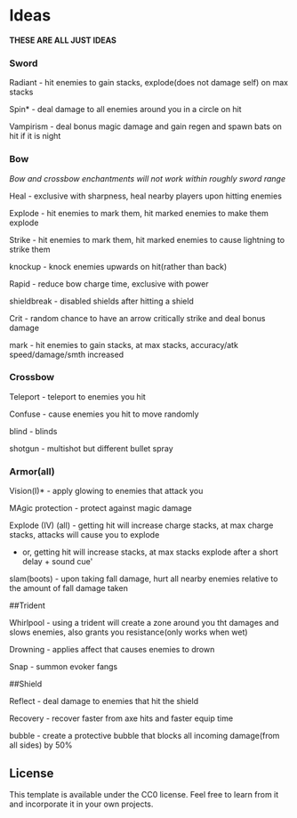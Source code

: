 # Ideas
**THESE ARE ALL JUST IDEAS**
### Sword
Radiant - hit enemies to gain stacks, explode(does not damage self) on max stacks

Spin* - deal damage to all enemies around you in a circle on hit

Vampirism - deal bonus magic damage and gain regen and spawn bats on hit if it is night

### Bow
*Bow and crossbow enchantments will not work within roughly sword range*

Heal - exclusive with sharpness, heal nearby players upon hitting enemies

Explode - hit enemies to mark them, hit marked enemies to make them explode

Strike - hit enemies to mark them, hit marked enemies to cause lightning to strike them

knockup - knock enemies upwards on hit(rather than back)

Rapid - reduce bow charge time, exclusive with power

shieldbreak - disabled shields after hitting a shield

Crit - random chance to have an arrow critically strike and deal bonus damage

mark - hit enemies to gain stacks, at max stacks, accuracy/atk speed/damage/smth increased

### Crossbow

Teleport - teleport to enemies you hit

Confuse - cause enemies you hit to move randomly

blind - blinds

shotgun - multishot but different bullet spray



### Armor(all)
 
Vision(I)* - apply glowing to enemies that attack you

MAgic protection - protect against magic damage

Explode (IV) (all) - getting hit will increase charge stacks, at max charge stacks, attacks will cause you to explode
- or, getting hit will increase stacks, at max stacks explode after a short delay + sound cue'

slam(boots) - upon taking fall damage, hurt all nearby enemies relative to the amount of fall damage taken


##Trident

Whirlpool - using a trident will create a zone around you tht damages and slows enemies, also grants you resistance(only works when wet)

Drowning - applies affect that causes enemies to drown

Snap - summon evoker fangs


##Shield

Reflect - deal damage to enemies that hit the shield

Recovery - recover faster from axe hits and faster equip time

bubble - create a protective bubble that blocks all incoming damage(from all sides) by 50%
  
## License

This template is available under the CC0 license. Feel free to learn from it and incorporate it in your own projects.

